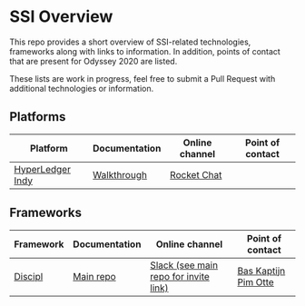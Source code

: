 # SSI Overview

This repo provides a short overview of SSI-related technologies, frameworks along with links to information.
In addition, points of contact that are present for Odyssey 2020 are listed.

These lists are work in progress, feel free to submit a Pull Request with additional technologies or information. 

## Platforms



|Platform|Documentation|Online channel|Point of contact|
|---|---|---|---|
|[HyperLedger Indy](https://www.hyperledger.org/projects/hyperledger-indy)|[Walkthrough](https://github.com/hyperledger/indy-sdk/blob/master/docs/getting-started/indy-walkthrough.md)|[Rocket Chat](https://chat.hyperledger.org/channel/indy)|   |


## Frameworks


|Framework|Documentation|Online channel|Point of contact|
|---|---|---|---|
|[Discipl](https://discipl.org/)|[Main repo](https://github.com/discipl/main)|[Slack (see main repo for invite link)](https://discipl.slack.com)|[Bas Kaptijn](https://github.com/bkaptijn) [Pim Otte](https://github.com/pimotte)|
